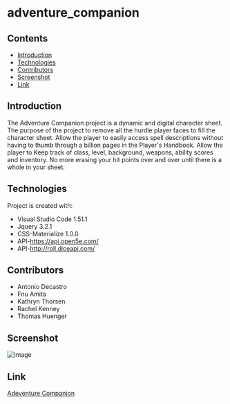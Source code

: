 # adventure_companion

## Contents

* [Introduction](#Introduction)
* [Technologies](#Technologies)
* [Contributors](#Contributors)
* [Screenshot](#Screenshot)
* [Link](#Link)

## Introduction

The Adventure Companion project is a dynamic and digital character sheet.
The purpose of the project to remove all the hurdle player faces to fill the character sheet.
Allow the player to easily access spell descriptions without having to thumb through a billion pages in the Player's Handbook.
Allow the player to Keep track of class, level, background, weapons, ability scores and inventory.
No more erasing your hit points over and over until there is a whole in your sheet.

## Technologies

Project is created with:

* Visual Studio Code 1.51.1
* Jquery 3.2.1
* CSS-Materialize 1.0.0
* API-https://api.open5e.com/
* API-http://roll.diceapi.com/

## Contributors

* Antonio Decastro
* Fnu Amita
* Kathryn Thorsen
* Rachel Kenney
* Thomas Huenger

## Screenshot

![image](./assets/images/screenshot.png)

## Link

[Adeventure Companion]()
